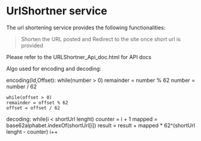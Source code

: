 # UrlShortner service

The url shortening service provides the following functionalities:
>Shorten the URL posted and
>Redirect to the site once short url is provided

Please refer to the URLShortner_Api_doc.html for API docs


Algo used for encoding and decoding:
  
  encoding(Id,Offset):
    while(number > 0)
    remainder = number % 62
    number = number / 62
    
    while(offset > 0)
    remainder = offset % 62
    offset = offset / 62
    
   decoding:
   while(i < shortUrl lenght)
	counter = i + 1
	mapped = base62alphabet.indexOf(shortUrl[i]) 
	result = result + mapped * 62^(shortUrl lenght - counter)
	i++
    
